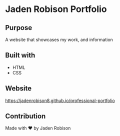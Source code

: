 # Jaden Robison Portfolio

## Purpose
A website that showcases my work, and information

## Built with 
* HTML
* CSS

## Website
https://jadenrobison8.github.io/professional-portfolio

## Contribution
Made with ❤️ by Jaden Robison

